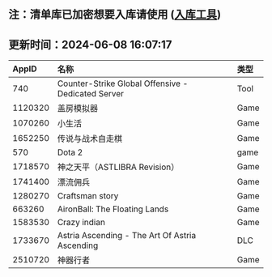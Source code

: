 ## 注：清单库已加密想要入库请使用 ([入库工具](https://github.com/BlankTMing/ManifestAutoUpdate/releases))

## 更新时间：2024-06-08 16:07:17
| AppID | 名称 | 类型  |
| :-------------------- | :----------------------------- | :----------- |
| 740 | Counter-Strike Global Offensive - Dedicated Server| Tool |
| 1120320 | 盖房模拟器| Game |
| 1070260 | 小生活| Game |
| 1652250 | 传说与战术自走棋| Game |
| 570 | Dota 2| game |
| 1718570 | 神之天平（ASTLIBRA Revision）| Game |
| 1741400 | 漂流佣兵| Game |
| 1280270 | Craftsman story| Game |
| 663260 | AironBall: The Floating Lands| Game |
| 1583530 | Crazy indian| Game |
| 1733670 | Astria Ascending - The Art Of Astria Ascending| DLC |
| 2510720 | 神器行者| Game |
